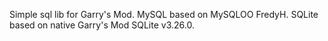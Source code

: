Simple sql lib for Garry's Mod.
MySQL based on MySQLOO FredyH.
SQLite based on native Garry's Mod SQLite v3.26.0.
